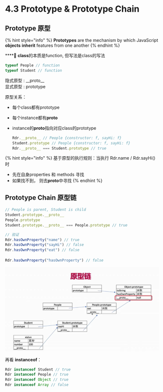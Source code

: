# 4.3 Prototype & Prototype Chain

## Prototype 原型

{% hint style="info" %}
**Prototypes** are the mechanism by which JavaScript **objects** **inherit** features from one another
{% endhint %}

\*\*\*\*📌 **class**的本质是function, 但写法是class的写法

```javascript
typeof People // function
typeof Student // function
```

隐式原型 :  \_\_proto\_\_  
显式原型 : prototype

原型关系：

* 每个class都有prototype
* 每个instance都有**proto**
* instance的**proto**指向对应class的prototype

  ```javascript
  Rdr.__proto__ // People {constructor: f, sayHi: f}
  Student.prototype // People {constructor: f, sayHi: f}
  Rdr.__proto__ === Student.prototype // true
  ```

{% hint style="info" %}
基于原型的执行规则：当执行 Rdr.name / Rdr.sayHi\(\) 时

* 先在自身properties 和 methods 寻找
* 如果找不到， 则去**proto**中寻找
{% endhint %}

## Prototype Chain 原型链

```javascript
// People is parent, Student is child
Student.prototype.__proto__
People.prototype
Student.prototype.__proto__ === People.prototype // true
```



```javascript
// 验证
Rdr.hasOwnProperty("name") // true
Rdr.hasOwnProperty("sayHi") // false 
Rdr.hasOwnProperty("eat") // false

Rdr.hasOwnProperty("hasOwnProperty") // false
```

![&#x539F;&#x578B;&#x94FE;&#x56FE;](../../.gitbook/assets/prototypechain2.png)



再看 **instanceof**：

```javascript
Rdr instanceof Student // true
Rdr instanceof People // true
Rdr instanceof Object // true
Rdr instanceof Array // false
```

